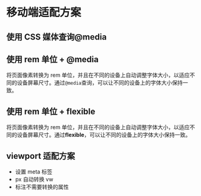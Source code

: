 # 移动端适配方案

## 使用 CSS 媒体查询@media

## 使用 rem 单位 + @media

将页面像素转换为 rem 单位，并且在不同的设备上自动调整字体大小，以适应不同的设备屏幕尺寸。通过`@media`查询，可以让不同的设备上的字体大小保持一致。

## 使用 rem 单位 + flexible

将页面像素转换为 rem 单位，并且在不同的设备上自动调整字体大小，以适应不同的设备屏幕尺寸。通过**flexible**，可以让不同的设备上的字体大小保持一致。

## viewport 适配方案

- 设置 meta 标签
- px 自动转换 vw
- 标注不需要转换的属性
